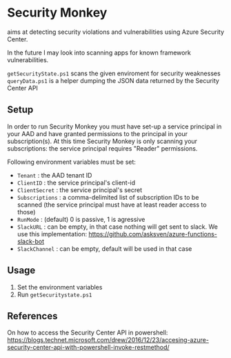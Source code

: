 # Security Monkey

aims at detecting security violations and vulnerabilities using Azure Security Center.

In the future I may look into scanning apps for known framework vulnerabilities.

`getSecurityState.ps1` scans the given enviroment for security weaknesses
`queryData.ps1` is a helper dumping the JSON data returned by the Security Center API

## Setup

In order to run Security Monkey you must have set-up a service principal in your AAD and have granted permissions to the principal in your subscription(s).
At this time Security Monkey is only scanning your subscriptions: the service principal requires "Reader" permissions.

Following environment variables must be set:
- `Tenant`        : the AAD tenant ID
- `ClientID`      : the service principal's client-id 
- `ClientSecret`  : the service principal's secret
- `Subscriptions` : a comma-delimited list of subscription IDs to be scanned (the service principal must have at least reader access to those)
- `RunMode`       : (default) 0 is passive, 1 is agressive
- `SlackURL`      : can be empty, in that case nothing will get sent to slack. We use this implementation: https://github.com/asksven/azure-functions-slack-bot
- `SlackChannel`  : can be empty, default will be used in that case



## Usage

1. Set the environment variables
2. Run `getSecuritystate.ps1`

## References

On how to access the Security Center API in powershell: https://blogs.technet.microsoft.com/drew/2016/12/23/accesing-azure-security-center-api-with-powershell-invoke-restmethod/
